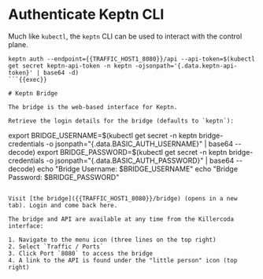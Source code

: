 # Authenticate Keptn CLI

Much like `kubectl`, the `keptn` CLI can be used to interact with the control plane.

```
keptn auth --endpoint={{TRAFFIC_HOST1_8080}}/api --api-token=$(kubectl get secret keptn-api-token -n keptn -ojsonpath='{.data.keptn-api-token}' | base64 -d)
```{{exec}}

# Keptn Bridge

The bridge is the web-based interface for Keptn.

Retrieve the login details for the bridge (defaults to `keptn`):

```
export BRIDGE_USERNAME=$(kubectl get secret -n keptn bridge-credentials -o jsonpath="{.data.BASIC_AUTH_USERNAME}" | base64 --decode)
export BRIDGE_PASSWORD=$(kubectl get secret -n keptn bridge-credentials -o jsonpath="{.data.BASIC_AUTH_PASSWORD}" | base64 --decode)
echo "Bridge Username: $BRIDGE_USERNAME"
echo "Bridge Password: $BRIDGE_PASSWORD"
```{{exec}}

Visit [the bridge]({{TRAFFIC_HOST1_8080}}/bridge) (opens in a new tab). Login and come back here.

The bridge and API are available at any time from the Killercoda interface:

1. Navigate to the menu icon (three lines on the top right)
2. Select `Traffic / Ports`
3. Click Port `8080` to access the bridge
4. A link to the API is found under the "little person" icon (top right)
